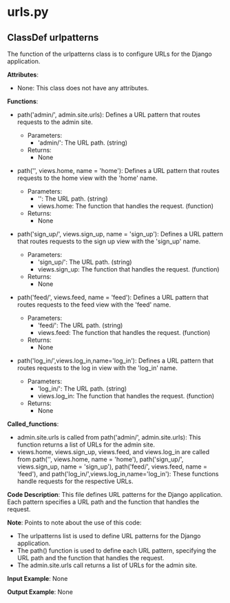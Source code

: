 # urls.py

## ClassDef urlpatterns

The function of the urlpatterns class is to configure URLs for the Django application.

**Attributes**:

- None: This class does not have any attributes.

**Functions**:

- path('admin/', admin.site.urls): Defines a URL pattern that routes requests to the admin site.
    - Parameters:
        - 'admin/': The URL path. (string)
    - Returns:
        - None

- path('', views.home, name = 'home'): Defines a URL pattern that routes requests to the home view with the 'home' name.
    - Parameters:
        - '': The URL path. (string)
        - views.home: The function that handles the request. (function)
    - Returns:
        - None

- path('sign_up/', views.sign_up, name = 'sign_up'): Defines a URL pattern that routes requests to the sign up view with the 'sign_up' name.
    - Parameters:
        - 'sign_up/': The URL path. (string)
        - views.sign_up: The function that handles the request. (function)
    - Returns:
        - None

- path('feed/', views.feed, name = 'feed'): Defines a URL pattern that routes requests to the feed view with the 'feed' name.
    - Parameters:
        - 'feed/': The URL path. (string)
        - views.feed: The function that handles the request. (function)
    - Returns:
        - None

- path('log_in/',views.log_in,name='log_in'): Defines a URL pattern that routes requests to the log in view with the 'log_in' name.
    - Parameters:
        - 'log_in/': The URL path. (string)
        - views.log_in: The function that handles the request. (function)
    - Returns:
        - None

**Called_functions**:

- admin.site.urls is called from path('admin/', admin.site.urls): This function returns a list of URLs for the admin site.
- views.home, views.sign_up, views.feed, and views.log_in are called from path('', views.home, name = 'home'), path('sign_up/', views.sign_up, name = 'sign_up'), path('feed/', views.feed, name = 'feed'), and path('log_in/',views.log_in,name='log_in'): These functions handle requests for the respective URLs.

**Code Description**: This file defines URL patterns for the Django application. Each pattern specifies a URL path and the function that handles the request.

**Note**: Points to note about the use of this code:

- The urlpatterns list is used to define URL patterns for the Django application.
- The path() function is used to define each URL pattern, specifying the URL path and the function that handles the request.
- The admin.site.urls call returns a list of URLs for the admin site.

**Input Example**: None

**Output Example**: None
